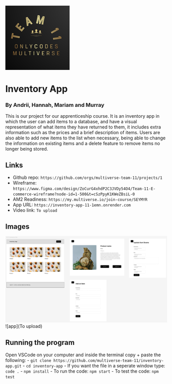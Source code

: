 ![logo](./images/logo.png)
# Inventory App

### By Andrii, Hannah, Mariam and Murray

This is our project for our apprenticeship course. It is an inventory app in which the user can add items to a database, and have a visual representation of what items they have returned to them, it includes extra information such as the prices and a brief description of items. Users are also able to add new items to the list when necessary, being able to change the information on existing items and a delete feature to remove items no longer being stored.

## Links
 - Github repo: `https://github.com/orgs/multiverse-team-11/projects/1`
 - Wireframe: `https://www.figma.com/design/ZoCurG4xhdP2C3JVDy54O4/Team-11-E-commerce-wireframe?node-id=1-500&t=cSzPpyK1KWeZBsiL-0`
 - AM2 Readiness: `https://my.multiverse.io/join-course/SEYMYR`
 - App URL: `https://inventory-app-11-1emn.onrender.com`
 - Video link: `To upload`

## Images
![Wireframe](./images/wireframe.png)
![app](To upload)

## Running the program

Open VSCode on your computer and inside the terminal copy + paste the following:
    - `git clone https://github.com/multiverse-team-11/inventory-app.git`
    - `cd inventory-app`
    - If you want the file in a seperate window type: `code .`
    - `npm install`
    - To run the code: `npm start`
    - To test the code: `npm test`
